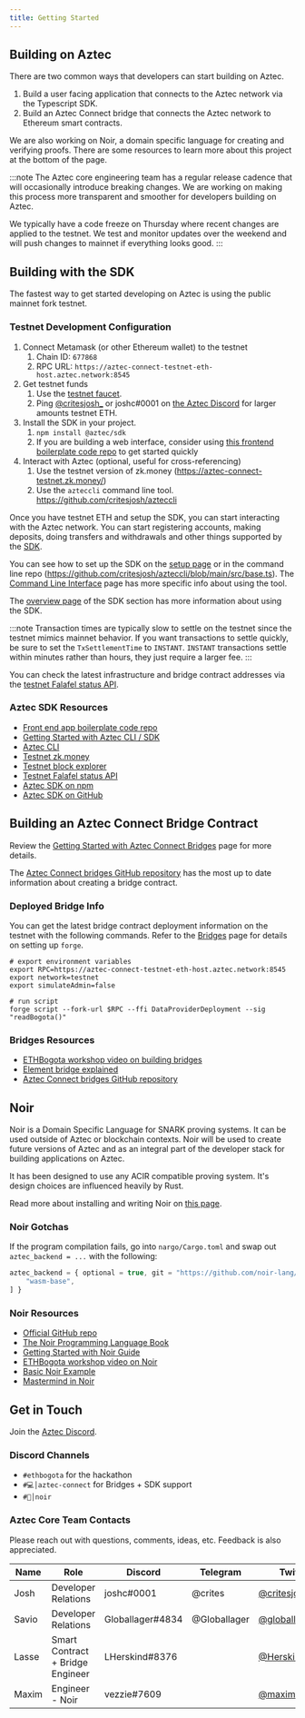 ```yaml
---
title: Getting Started
---
```


## Building on Aztec

There are two common ways that developers can start building on Aztec.

1. Build a user facing application that connects to the Aztec network via the Typescript SDK.
2. Build an Aztec Connect bridge that connects the Aztec network to Ethereum smart contracts.

We are also working on Noir, a domain specific language for creating and verifying proofs. There are some resources to learn more about this project at the bottom of the page.

:::note
The Aztec core engineering team has a regular release cadence that will occasionally introduce breaking changes. We are working on making this process more transparent and smoother for developers building on Aztec.

We typically have a code freeze on Thursday where recent changes are applied to the testnet. We test and monitor updates over the weekend and will push changes to mainnet if everything looks good.
:::

## Building with the SDK

The fastest way to get started developing on Aztec is using the public mainnet fork testnet.

### Testnet Development Configuration

1. Connect Metamask (or other Ethereum wallet) to the testnet
   1. Chain ID: `677868`
   2. RPC URL: `https://aztec-connect-testnet-eth-host.aztec.network:8545`
2. Get testnet funds
   1. Use the [testnet faucet](https://aztec-connect-testnet-faucet.aztec.network/).
   2. Ping [@critesjosh_](https://twitter.com/critesjosh_) or joshc#0001 on [the Aztec Discord](https://discord.com/invite/aztec) for larger amounts testnet ETH.
3. Install the SDK in your project.
   1. `npm install @aztec/sdk`
   2. If you are building a web interface, consider using [this frontend boilerplate code repo](https://github.com/Globallager/aztec-frontend-boilerplate) to get started quickly
4. Interact with Aztec (optional, useful for cross-referencing)
   1. Use the testnet version of zk.money (https://aztec-connect-testnet.zk.money/)
   2. Use the `azteccli` command line tool. https://github.com/critesjosh/azteccli

Once you have testnet ETH and setup the SDK, you can start interacting with the Aztec network. You can start registering accounts, making deposits, doing transfers and withdrawals and other things supported by the [SDK](../sdk/overview.md).

You can see how to set up the SDK on the [setup page](../sdk/usage/setup.mdx) or in the command line repo (https://github.com/critesjosh/azteccli/blob/main/src/base.ts). The [Command Line Interface](./cli) page has more specific info about using the tool.

The [overview page](../sdk/overview.md) of the SDK section has more information about using the SDK.

:::note
Transaction times are typically slow to settle on the testnet since the testnet mimics mainnet behavior. If you want transactions to settle quickly, be sure to set the `TxSettlementTime` to `INSTANT`. `INSTANT` transactions settle within minutes rather than hours, they just require a larger fee.
:::

You can check the latest infrastructure and bridge contract addresses via the [testnet Falafel status API](https://api.aztec.network/aztec-connect-testnet/falafel/status).

### Aztec SDK Resources

- [Front end app boilerplate code repo](https://github.com/Globallager/aztec-frontend-boilerplate)
- [Getting Started with Aztec CLI / SDK](https://hackmd.io/NOtgWFSxS-Ko5mLlqt5GRw)
- [Aztec CLI](https://github.com/critesjosh/azteccli)
- [Testnet zk.money](https://aztec-connect-testnet.zk.money/)
- [Testnet block explorer](https://aztec-connect-testnet-explorer.aztec.network/)
- [Testnet Falafel status API](https://api.aztec.network/aztec-connect-testnet/falafel/status)
- [Aztec SDK on npm](https://www.npmjs.com/package/@aztec/sdk)
- [Aztec SDK on GitHub](https://github.com/AztecProtocol/aztec-connect/tree/master/sdk)

## Building an Aztec Connect Bridge Contract

Review the [Getting Started with Aztec Connect Bridges](./bridges) page for more details.

The [Aztec Connect bridges GitHub repository](https://github.com/AztecProtocol/aztec-connect-bridges) has the most up to date information about creating a bridge contract.

### Deployed Bridge Info

You can get the latest bridge contract deployment information on the testnet with the following commands. Refer to the [Bridges](./bridges) page for details on setting up `forge`.

```shell
# export environment variables
export RPC=https://aztec-connect-testnet-eth-host.aztec.network:8545
export network=testnet
export simulateAdmin=false

# run script
forge script --fork-url $RPC --ffi DataProviderDeployment --sig "readBogota()"
```

### Bridges Resources

- [ETHBogota workshop video on building bridges](https://youtu.be/029Vm6PAnrM?t=1822)
- [Element bridge explained](https://hackmd.io/@aztec-network/SJ7-6Rbfq)
- [Aztec Connect bridges GitHub repository](https://github.com/AztecProtocol/aztec-connect-bridges)

## Noir

Noir is a Domain Specific Language for SNARK proving systems. It can be used outside of Aztec or blockchain contexts. Noir will be used to create future versions of Aztec and as an integral part of the developer stack for building applications on Aztec.

It has been designed to use any ACIR compatible proving system. It's design choices are influenced heavily by Rust.

Read more about installing and writing Noir on [this page](noir).

### Noir Gotchas

If the program compilation fails, go into `nargo/Cargo.toml` and swap out `aztec_backend = ...` with the following:

```js title="nargo/Cargo.toml"
aztec_backend = { optional = true, git = "https://github.com/noir-lang/aztec_backend", rev = "d91c69f2137777cec37f692f98d075ae10e7a584", default-features = false, features = [
    "wasm-base",
] }
```

### Noir Resources

- [Official GitHub repo](https://github.com/noir-lang/noir)
- [The Noir Programming Language Book](https://noir-lang.github.io/book/index.html)
- [Getting Started with Noir Guide](https://hackmd.io/8jmyfuuTRWKr2w6rxr8HBw)
- [ETHBogota workshop video on Noir](https://youtu.be/029Vm6PAnrM?t=2872)
- [Basic Noir Example](https://github.com/vezenovm/basic_mul_noir_example)
- [Mastermind in Noir](https://github.com/vezenovm/mastermind-noir)

## Get in Touch

Join the [Aztec Discord](https://discord.gg/aztec).

### Discord Channels

- `#ethbogota` for the hackathon
- `#💻│aztec-connect` for Bridges + SDK support
- `#🖤│noir`

### Aztec Core Team Contacts

Please reach out with questions, comments, ideas, etc. Feedback is also appreciated.

| Name | Role | Discord | Telegram | Twitter | Email |
| --- | ---- | --- | --- | --- | --- |
| Josh | Developer Relations | joshc#0001 | @crites | [@critesjosh_](https://twitter.com/critesjosh_) | josh@aztecprotocol.com |
| Savio | Developer Relations | Globallager#4834 | @Globallager | [@globallager](https://twitter.com/globallager) | savio@aztecprotocol.com |
| Lasse | Smart Contract + Bridge Engineer | LHerskind#8376 | | [@HerskindLasse](https://twitter.com/herskindlasse) |lasse@aztecprotocol.com |
| Maxim | Engineer - Noir | vezzie#7609 | | [@maximvezenov](https://twitter.com/maximvezenov) | maxim@aztecprotocol.com |
